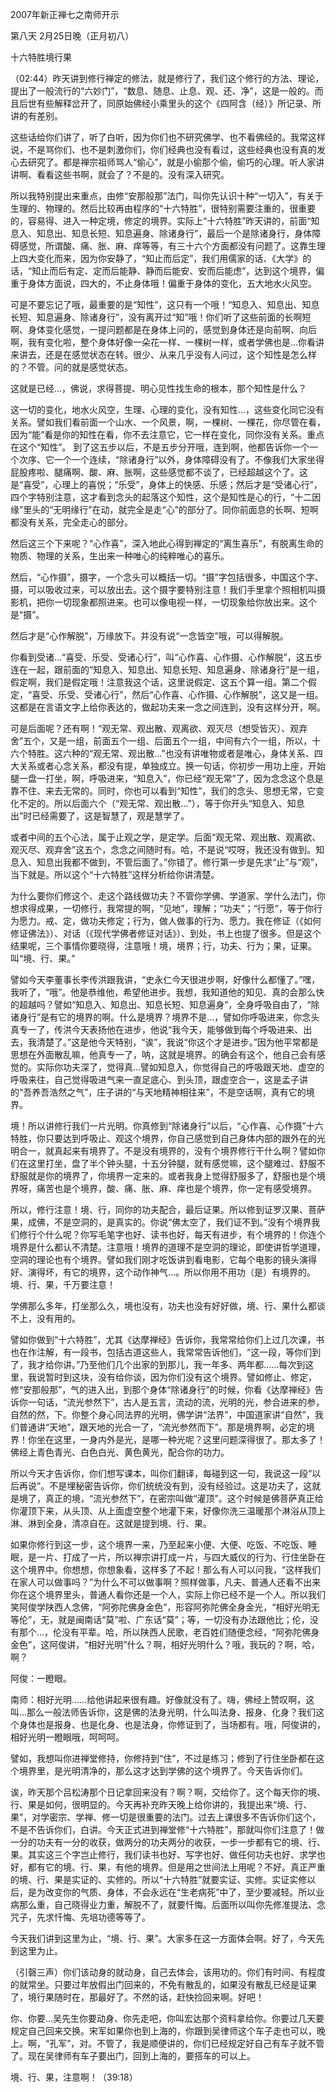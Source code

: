 2007年新正禅七之南师开示

第八天 2月25日晚（正月初八）

十六特胜境行果

（02:44）昨天讲到修行禅定的修法，就是修行了，我们这个修行的方法、理论，提出了一般流行的“六妙门”，“数息、随息、止息、观、还、净”，这是一般的。而且后世有些解释岔开了，同原始佛经小乘里头的这个《四阿含（经）》所记录、所讲的有差别。

这些话给你们讲了，听了白听，因为你们也不研究佛学、也不看佛经的。我常这样说，不是骂你们、也不是刺激你们，你们经典也没有看过，这些经典也没有真的发心去研究了。都是禅宗祖师骂人“偷心”，就是小偷那个偷，偷巧的心理。听人家讲讲啊、看看这些书啊，就会了？不是的。没有深入研究。

所以我特别提出来重点，由修“安那般那”法门，叫你先认识十种“一切入”，有关于生理的、物理的。然后比较再由程序的“十六特胜”，很特别需要注重的，很重要的，容易得、进入一种定境，修定的境界。实际上“十六特胜”昨天讲的，前面“知息入、知息出、知息长短、知息遍身、除诸身行”，最后一个是除诸身行，身体障碍感觉，所谓酸、痛、胀、麻、痒等等，有三十六个方面都没有问题了。这靠生理上四大变化而来，因为你安静了，“知止而后定”，我们用儒家的话、《大学》的话，“知止而后有定、定而后能静、静而后能安、安而后能虑”，达到这个境界，偏重于身体方面说，四大的，不止身体哦！偏重于身体的变化，五大地水火风空。

可是不要忘记了哦，最重要的是“知性”，这只有一个哦！“知息入、知息出、知息长短、知息遍身、除诸身行”，没有离开过“知”哦！你们听了这些前面的长啊短啊、身体变化感觉，一提问题都是在身体上问的，感觉到身体还是向前啊、向后啊，我有变化啦，整个身体好像一朵花一样、一棵树一样，或者学佛也是…你看讲来讲去，还是在感觉状态在转。很少、从来几乎没有人问过，这个知性是怎么样的？不管。问的就是感觉状态。

这就是已经…，佛说，求得菩提、明心见性找生命的根本，那个知性是什么？

这一切的变化，地水火风空，生理、心理的变化，没有知性…，这些变化同它没有关系。譬如我们看前面一个山水、一个风景，啊，一棵树、一棵花，你尽管在看，因为“能”看是你的知性在看，你不去注意它，它一样在变化，同你没有关系。重点在这个“知性”。 到了这五步以后，不是五步分开哦，连到啊，他都告诉你一个一个次序、它一个一个连续，“除诸身行”以外，身体障碍没有了。不像我们大家坐得屁股疼啦、腿痛啊、酸、麻、胀啊，这些感觉都不谈了，已经超越这个了。这是“喜受”，心理上的喜悦；“乐受”，身体上的快感、乐感；然后才是“受诸心行”，四个字特别注意，这才看到念头的起落这个知性，这个是知性是心的行，“十二因缘”里头的“无明缘行”在动，就完全是走“心”的部分了。同你前面息的长啊、短啊都没有关系，完全走心的部分。

然后这三个下来呢？“心作喜”，深入地此心得到禅定的“离生喜乐”，有脱离生命的物质、物理的关系，生出来一种唯心的纯粹唯心的喜乐。

然后，“心作摄”，摄字，一个念头可以概括一切。“摄”字包括很多，中国这个字、摄，可以吸收过来，可以放出去。这个摄字要特别注意！我们手里拿个照相机叫摄影机，把你一切现象都照进来。也可以像电视一样，一切现象给你放出来。这个是“摄”。

然后才是“心作解脱”，万缘放下。并没有说“一念皆空”哦，可以得解脱。

你看到受诸…“喜受、乐受、受诸心行”，叫“心作喜、心作摄、心作解脱”，这五步连在一起，跟前面的“知息入、知息出、知息长短、知息遍身、除诸身行”是一组，假定啊，我们是假定哦！注意我这个话，这里说假定、这五个算一组。第二个假定，“喜受、乐受、受诸心行”，然后“心作喜、心作摄、心作解脱”，这又是一组。这都是在言语文字上给你表达的，做起功夫来一念之间连到，没有这样分开，啊。

可是后面呢？还有啊！“观无常、观出散、观离欲、观灭尽（想受皆灭）、观弃舍”五个，又是一组，前面五个一组、后面五个一组，中间有六个一组，所以，十六个特胜。这六种的“观无常、观出散…”也没有讲唯物或者是唯心，身体关系、四大关系或者心念关系，都没有提，单独成立。换一句话，你初步一用功上座，开始腿一盘一打坐，啊，呼吸进来，“知息入”，你已经“观无常”了，因为念念这个息是靠不住、来去无常的。同时，你也可以看到“知性”，我们的念头、思想无常，它变化不定的。所以后面六个（“观无常、观出散…”），等于你开头“知息入、知息出”时已经需要了，这是智慧了，观是慧学了。

或者中间的五个心法，属于止观之学，是定学。后面“观无常、观出散、观离欲、观灭尽、观弃舍”这五个，念念之间随时有。哈，不是说“哎呀，我还没有做到。知息入、知息出我都不做到，不管后面了。”你错了。修行第一步是先求“止”与“观”，当下就是。所以这个“十六特胜”这样分析给你讲清楚。

为什么要你们修这个、走这个路线做功夫？不管你学佛、学道家、学什么法门，你想求得成果，一切修行，我常提的啊，“见地”，理解；“功夫”；“行愿”，等于你行为愿力。戒、定，做功夫修定；行为，做人做事的行为、愿力。我在修证（《如何修证佛法》）、对话（《现代学佛者修证对话》）、到处，书上也提了很多。但是这个结果呢，三个事情你要晓得，注意哦！境，境界；行，功夫、行为；果，证果。叫“境、行、果。”

譬如今天李董事长李传洪跟我讲，“史永仁今天很进步啊，好像什么都懂了。”嘿，我听了，“哦”。他是恭维他，希望他进步。我想，我知道他的知见、真的会那么快的超越吗？譬如“知息入、知息出、知息长短、知息遍身”，全身呼吸自由了，“除诸身行”是有它的境界的啊。什么是境界？境界不是…，譬如你呼吸进来，你念头真专一了，传洪今天表扬他在进步，他说“我今天，能够做到每个呼吸进来、出去，我清楚了。”这是他今天特别，“诶”，我说“你这个才是进步。”因为他平常都是思想在外面散乱嘛，他真专一了，呐，这就是境界。的确会有这个，他自己会有感觉的。实际你功夫深了，觉得真…譬如知息入，你觉得自己的呼吸跟天地、虚空的呼吸来往，自己觉得吸进气来一直足底心、到头顶，跟虚空合一，这是孟子讲的“吾养吾浩然之气”，庄子讲的“与天地精神相往来”，不是空话啊，真有它的境界。

境！所以讲修行我们一片光明。你真修到“除诸身行”以后，“心作喜、心作摄”十六特胜，你只要达到呼吸止、观这个境界，你自己感觉到自己身体内部的跟外在的光明合一，就真起来有境界了。不是没有境界的，没有个境界修行干什么啊？譬如你们在这里打坐，盘了半个钟头腿，十五分钟腿，就有感觉嘛，这个腿难过、舒服不舒服就是你的境界了，你境界一定来的。或者我身上觉得舒服多了，舒服也是个境界呀，痛苦也是个境界，酸、痛、胀、麻、痒也是个境界，你一定有感受境界。

所以，修行注意！境、行，同你的功夫配合，最后证果。所以修到证罗汉果、菩萨果，成佛，不是空洞的，是真实的。你说“佛太空了，我们证不到。”没有个境界我们修行个什么呢？你写毛笔字也好、读书也好，每天有进步，有个境界的！你连个境界是什么都认不清楚。注意哦！境界的道理不是空洞的理论，即使讲哲学道理，空洞的理论也有个境界。譬如我们刚才吃饭讲到看电影，它每个电影的镜头演得好、演得坏，有它的境界，这个动作神气…。所以你用不用功（是）有境界的。境、行、果，千万要注意！

学佛那么多年，打坐那么久，境也没有，功夫也没有好好做，境、行、果什么都谈不上，没有用的。

譬如你做到“十六特胜”，尤其《达摩禅经》告诉你，我常常给你们上过几次课，书也在作注解，有一段书，包括古道这些人，我常常告诉他们，“这一段，等你们到了，我才给你讲。”乃至他们几个出家的到那儿，我一年多、两年都……每次到这里，我说暂时到这块，没有给你谈，因为你们没有这个境界。譬如修止、修定，修“安那般那”，气的进入出，到那个身体“除诸身行”的时候，你看《达摩禅经》告诉你一句话，“流光参然下”，古人是五言，流动的流，光明的光，参合进来的参，自然的然，下。你整个身心同法界的光明，佛学讲“法界”，中国道家讲“自然”，我们普通讲“天地”，跟天地的光合一了，“流光参然而下”。那是境界啊，必定的境界！你坐在这里，一身内外是光，是哪一种光呢？这里问题深得很了。那太多了！佛经上青色青光、白色白光、黄色黄光，配合你的功力。

所以今天才告诉你，你们想写课本，叫你们翻译，每碰到这一句，我说这一段“以后再说”。不是埋秘密告诉你，你们统统没有到，没有经验过。这是功夫了，这就是境了，真正的境，“流光参然下”，在密宗叫做“灌顶”。这个时候是佛菩萨真正给你灌顶下来，从头顶、从上面虚空整个地灌下来，好像你洗三温暖那个淋浴从顶上淋、淋到全身，清凉自在。这就是提到境、行、果。

如果你修行到这一步，这个境界一来，乃至起来小便、大便、吃饭、不吃饭、睡眠，是一片、打成了一片，所以禅宗讲打成一片，与四大威仪的行为、行住坐卧在这个境界中。你想想，你想象看，这样多了不起！那么有人可以问我，“这样我们在家人可以做事吗？”为什么不可以做事啊？照样做事，凡夫、普通人还看不出来你在这个境界里头，普通人看你还是一个人，实际上你已经不是一个人。所以我们笑阿俊学陕西人念佛，“阿弥陀佛身金色”，形容阿弥陀佛全身金光，“相好光明无等伦”，无，就是闽南话“莫”啦、广东话“莫”；等，一切没有办法跟他比；伦，没有那个…，伦没有平辈。哈，所以陕西人民歌，老百姓们随便念经，“阿弥陀佛身金色”，这阿俊讲，“相好光明”什么？啊，相好光明什么？哦，我玩的？啊，哈，啊？

阿俊：一瞪眼。

南师：相好光明……给他讲起来很有趣。好像就没有了。嗨，佛经上赞叹啊，这叫…那么一般法师告诉你，这是佛的法身光明，什么叫法身、报身、化身？我们这个身体也是报身、也是化身、也是法身，你修证到了，当场都有。哦，阿俊讲的，相好光明一瞪眼哦，呵呵呵。

譬如，我想叫你进禅堂修持，你修持到“住”，不过是练习；修到了行住坐卧都在这个境界里，是光明清净的，那么这才达到学佛的这个境界了。今天告诉你们。

诶，昨天那个吕松涛那个日记拿回来没有？啊？啊，交给你了。这个每天你的境、行、果是如何，很明显的。今天再补充昨天晚上给你讲的，我提出来“境、行、果”，对学密宗、学禅、修一切是很重要的法门。过去上课很多不告诉你们这个，不是不告诉你们，白讲。今天正式进到禅堂修“十六特胜”，那就叫你们注意了！做一分的功夫有一分的收获，做两分的功夫两分的收获，一步一步都有它的境、行、果。其实这三个字岂止修行，我们读书也好、写字也好、做任何功夫也好、求学也好，都有它的境、行、果，有他的境界。但是用之世间法上用呢？不好。真正严重的境、行、果是实证的、实修的。所以“十六特胜”就要实证、实修。实证实修以后，是为改变你的气质、身体，不会永远在“生老病死”中了，至少要减轻。所以业病那么重，自己晓得业力重，解脱不了，就要忏悔。后面所以叫你先修准提法、念咒子，先求忏悔、先培功德等等了。

今天我们讲到这里为止，“境、行、果”。大家多在这一方面体会啊。好了，今天先到这里为止。

（引磬三声）你们该动身的就动身，自己去体会，该用功的。你们有时间、有程度的就常坐。只要过年放假出门回来的，不免有散乱的，如果没有散乱已经是证果了，境行果随时在，那最好了。不然的话，赶快捡回来啊。好吧！

你、你要…吴先生你要动身、你先走吧，你叫宏达那个资料拿给你。你要过几天要规定自己回来交换。宋军如果你也到上海的，你跟到吴律师这个车子走也可以，晚上。啊，“孔军”，对。不管了，我是顺便讲的，你们已经规定好自己有车子就不管了。现在吴律师有车子要出门，回到上海的，要搭车的可以上。

境、行、果，注意啊！（39:18）


